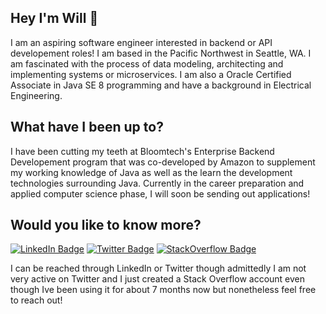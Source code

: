 ## Hey I'm Will 👋
I am an aspiring software engineer interested in backend or API developement roles! I am based in the Pacific Northwest in Seattle, WA. I am fascinated with the 
process of data modeling, architecting and implementing systems or microservices. I am also a Oracle Certified Associate in Java SE 8 programming and have a background 
in Electrical Engineering.

## What have I been up to? 
I have been cutting my teeth at Bloomtech's Enterprise Backend Developement program that was co-developed by Amazon to supplement my working knowledge of Java as well as 
the learn the development technologies surrounding Java. Currently in the career preparation and applied computer science phase, I will soon be sending out applications!

## Would you like to know more? 
[![LinkedIn Badge](https://img.shields.io/badge/LinkedIn-Profile-informational?style=flat&logo=linkedin&logoColor=white&color=0D76A8)](https://www.linkedin.com/in/williamkim76) 
[![Twitter Badge](https://img.shields.io/badge/Twitter-Profile-informational?style=flat&logo=twitter&logoColor=white&color=1CA2F1)](https://twitter.com/wilk_im)
[![StackOverflow Badge](https://img.shields.io/badge/Stack%20Overflow-Profile-informational?style=flat&logo=stack-overflow&logoColor=white&color=FE7A16)](https://stackoverflow.com/users/19312101/willkim76)

I can be reached through LinkedIn or Twitter though admittedly I am not very active on Twitter and I just created a Stack Overflow account even though Ive been using it 
for about 7 months now but nonetheless feel free to reach out! 


<!-- <img align="left" src="https://user-images.githubusercontent.com/92899817/144738213-88067883-f6b6-4a8a-909a-03df3936c722.png">
<div> 
 "The only true wisdom is knowing you know nothing." - Socrates
</div><br> -->
